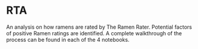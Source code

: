 # RTA
An analysis on how ramens are rated by The Ramen Rater. Potential factors of positive Ramen ratings are identified. A complete walkthrough of the process can be found in each of the 4 notebooks.
